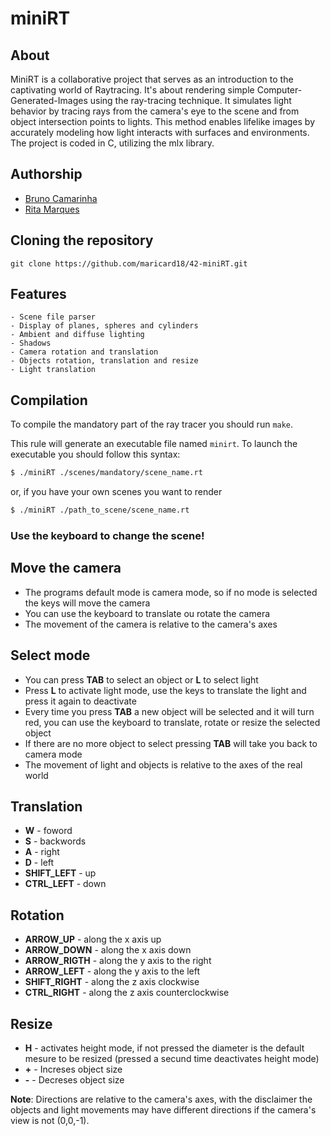 # **miniRT**

## **About**
MiniRT is a collaborative project that serves as an introduction to the captivating world of Raytracing.
It's about rendering simple Computer-Generated-Images using the ray-tracing technique. 
It simulates light behavior by tracing rays from the camera's eye to the scene and from object intersection points to lights.
This method enables lifelike images by accurately modeling how light interacts with surfaces and environments.
The project is coded in C, utilizing the mlx library.

## **Authorship**

- [Bruno Camarinha](https://github.com/bcamarinha92)
- [Rita Marques](https://github.com/rimarque)

## **Cloning the repository**

```shell
git clone https://github.com/maricard18/42-miniRT.git 
```

## **Features**
```
- Scene file parser
- Display of planes, spheres and cylinders
- Ambient and diffuse lighting
- Shadows
- Camera rotation and translation
- Objects rotation, translation and resize
- Light translation
```

## **Compilation**
To compile the mandatory part of the ray tracer you should run `make`.

This rule will generate an executable file named `minirt`. To launch the executable you should follow this syntax:

```sh
$ ./miniRT ./scenes/mandatory/scene_name.rt
```
or, if you have your own scenes you want to render

```sh
$ ./miniRT ./path_to_scene/scene_name.rt
```

### **Use the keyboard to change the scene!**

## **Move the camera**
- The programs default mode is camera mode, so if no mode is selected the keys will move the camera
- You can use the keyboard to translate ou rotate the camera
- The movement of the camera is relative to the camera's axes

## **Select mode**
- You can press **TAB** to select an object or **L** to select light
- Press **L** to activate light mode, use the keys to translate the light and press it again to deactivate
- Every time you press **TAB** a new object will be selected and it will turn red, you can use the keyboard to translate, rotate or resize the selected object
- If there are no more object to select pressing **TAB** will take you back to camera mode
- The movement of light and objects is relative to the axes of the real world

## **Translation**
- **W** - foword
- **S** - backwords
- **A** - right
- **D** - left
- **SHIFT_LEFT** - up
- **CTRL_LEFT** - down

## **Rotation**
- **ARROW_UP** - along the x axis up
- **ARROW_DOWN** - along the x axis down
- **ARROW_RIGTH** - along the y axis to the right
- **ARROW_LEFT** - along the y axis to the left
- **SHIFT_RIGHT** - along the z axis clockwise
- **CTRL_RIGHT** - along the z axis counterclockwise

## **Resize**
- **H** - activates height mode, if not pressed the diameter is the default mesure to be resized (pressed a secund time deactivates height mode)
- **+** - Increses object size
- **-** - Decreses object size

**Note**: Directions are relative to the camera's axes, with the disclaimer the objects and light movements may have different directions if the camera's view is not (0,0,-1).
